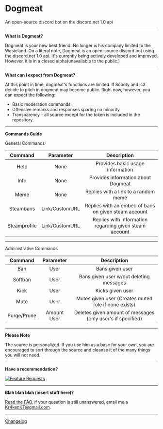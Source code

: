 # Dogmeat
An open-source discord bot on the discord.net 1.0 api

---

**What is Dogmeat?**

Dogmeat is your new best friend. No longer is his company limited to the Wasteland.
On a literal note, Dogmeat is an open-source discord bot using the discord.net 1.0 api.
It's currently being actively developed and improved. However, it is in a closed alpha(unavailable to the public.)

---

**What can I expect from Dogmeat?**

At this point in time, dogmeat's functions are limited. If Scooty and ic3 decide to pitch in dogmeat may become public.
Right now, however, you can expect the following:
* Basic moderation commands
* Offensive remarks and responses sparing no minority
* Transparency - all source except for the token is included in the repository.

---

**Commands Guide**

General Commands

|  Command      | Parameter      | Description                                            |
|:-------------:|:--------------:|:------------------------------------------------------:|
| Help          | None           | Provides basic usage information                       |
| Info          | None           | Provides information about Dogmeat                     |
| Meme          | None           | Replies with a link to a random meme                   |
| Steambans     | Link/CustomURL | Replies with an embed of bans on given steam account   |
| Steamprofile  | Link/CustomURL | Replies with information regarding given steam account |

---

Administrative Commands

|  Command      | Parameter      | Description                                                 |
|:-------------:|:--------------:|:-----------------------------------------------------------:|
| Ban           | User           | Bans given user                                             |
| Softban       | User           | Bans given user w/out deleting messages                     |
| Kick          | User           | Kicks given user                                            |
| Mute          | User           | Mutes given user (Creates muted role if none exists)        |
| Purge/Prune   | Amount User    | Deletes given amount of messages (only user's if specified) |

---

**Please Note**

The source is personalized. If you use him as a base for your own, you are encouraged to sort through the source and cleanse it of the many things you will not need.

---

**Have a recommendation?**

[![Feature Requests](http://feathub.com/Kr4ken-9/Dogmeat?format=svg)](http://feathub.com/Kr4ken-9/Dogmeat)

---

**Blah blah blah (insert stuff here)?**

[Read the FAQ](FAQ), if your question is still unanswered, email me a Kr4kenKT@gmail.com.

---

[Changelog](Changelog)
